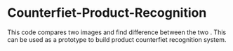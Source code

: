 # Counterfiet-Product-Recognition
This code compares two images and find difference between the two . This can be used as a prototype to build product counterfiet recognition system.
